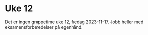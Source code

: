 # Uke 12

Det er ingen gruppetime uke 12, fredag 2023-11-17. Jobb heller med eksamensforberedelser på egenhånd.
